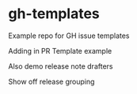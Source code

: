 # gh-templates

Example repo for GH issue templates

Adding in PR Template example

Also demo release note drafters


Show off release grouping